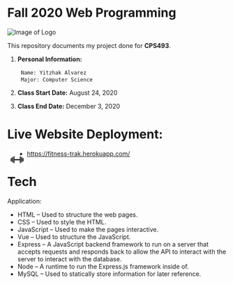 # Fall 2020 Web Programming

![Image of Logo](https://www.newpaltz.edu/media/identity/logos/newpaltzlogo.jpg)

This repository documents my project done for **CPS493**.
1. **Personal Information:**

        Name: Yitzhak Alvarez
        Major: Computer Science
        
2. **Class Start Date:** August 24, 2020
3. **Class End Date:** December 3, 2020

# Live Website Deployment: 
<a href="https://fitness-trak.herokuapp.com/"><img align="left" width="45" height="45" src="./client/src/assets/weight.jpg"></a>
- https://fitness-trak.herokuapp.com/

# Tech
Application:
- HTML – Used to structure the web pages.
- CSS – Used to style the HTML.
- JavaScript – Used to make the pages interactive.
- Vue – Used to structure the JavaScript.
- Express – A JavaScript backend framework to run on a server that accepts requests and responds back to allow the API to interact with the server to interact with the database.
- Node – A runtime to run the Express.js framework inside of.
- MySQL – Used to statically store information for later reference.
